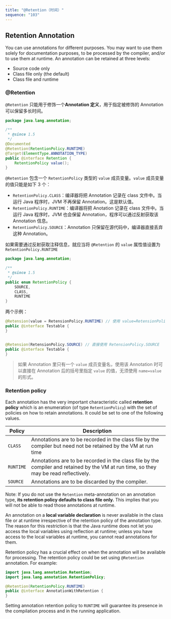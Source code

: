 ```yaml
---
title: "@Retention（时间）"
sequence: "103"
---
```



## Retention Annotation

You can use annotations for different purposes.
You may want to use them solely for documentation purposes,
to be processed by the compiler, and/or to use them at runtime.
An annotation can be retained at three levels:

- Source code only
- Class file only (the default)
- Class file and runtime

### @Retention

`@Retention` 只能用于修饰一个**Annotation 定义**，用于指定被修饰的 Annotation 可以保留多长时间。

```java
package java.lang.annotation;

/**
 * @since 1.5
 */
@Documented
@Retention(RetentionPolicy.RUNTIME)
@Target(ElementType.ANNOTATION_TYPE)
public @interface Retention {
    RetentionPolicy value();
}
```

`@Retention` 包含一个 `RetentionPolicy` 类型的 `value` 成员变量。`value` 成员变量的值只能是如下 3 个：

- `RetentionPolicy.CLASS`：编译器将把 Annotation 记录在 class 文件中。当运行 Java 程序时，JVM 不再保留 Annotation。这是默认值。
- `RetentionPolicy.RUNTIME`：编译器将把 Anotation 记录在 class 文件中。当运行 Java 程序时，JVM 也会保留 Annotation，程序可以通过反射获取该 Annotation 信息。
- `RetentionPolicy.SOURCE`：Annotation 只保留在源代码中，编译器直接丢弃这种 Annotation。

如果需要通过反射获取注释信息，就应当将 `@Retention` 的 `value` 属性值设置为 `RetentionPolicy.RUNTIME`

```java
package java.lang.annotation;

/**
 * @since 1.5
 */
public enum RetentionPolicy {
    SOURCE,
    CLASS,
    RUNTIME
}
```

两个示例：

```java
@Retension(value = RetensionPolicy.RUNTIME) // 使用 value=RetensionPolicy.RUNTIME
public @interface Testable {
}
```

```java

@Retension(RetensionPolicy.SOURCE) // 直接使用 RetensionPolicy.SOURCE
public @interface Testable {
}
```

> 如果 Annotation 里只有一个 `value` 成员变量名，使用该 Annotation 时可以直接在 Annotation 后的括号里指定 `value` 的值，无须使用 `name=value` 的形式。


### Retention policy

Each annotation has the very important characteristic called **retention policy**
which is an enumeration (of type `RetentionPolicy`) with the set of policies on how to retain annotations.
It could be set to one of the following values.

| Policy    | Description                                                                                                                            |
|-----------|----------------------------------------------------------------------------------------------------------------------------------------|
| `CLASS`   | Annotations are to be recorded in the class file by the compiler but need not be retained by the VM at run time                        |
| `RUNTIME` | Annotations are to be recorded in the class file by the compiler and retained by the VM at run time, so they may be read reflectively. |
| `SOURCE`  | Annotations are to be discarded by the compiler.                                                                                       |

Note: If you do not use the `Retention` meta-annotation on an annotation type,
**its retention policy defaults to class file only.**
This implies that you will not be able to read those annotations at runtime.

An annotation on a **local variable declaration** is never available in the class file or at runtime
irrespective of the retention policy of the annotation type.
The reason for this restriction is that
the Java runtime does not let you access the local variables using reflection at runtime;
unless you have access to the local variables at runtime, you cannot read annotations for them.

Retention policy has a crucial effect on when the annotation will be available for processing.
The retention policy could be set using `@Retention` annotation.
For example:

```java
import java.lang.annotation.Retention;
import java.lang.annotation.RetentionPolicy;

@Retention(RetentionPolicy.RUNTIME)
public @interface AnnotationWithRetention {
}
```

Setting annotation retention policy to `RUNTIME` will guarantee its presence in the compilation process and in the
running application.

